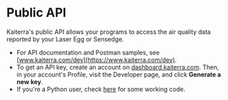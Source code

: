 # Public API
Kaiterra's public API allows your programs to access the air quality data reported by your Laser Egg or Sensedge.

- For API documentation and Postman samples, see [www.kaiterra.com/dev](https://www.kaiterra.com/dev).
- To get an API key, create an account on [dashboard.kaiterra.com](https://dashboard.kaiterra.com).  Then, in your account's Profile, visit the Developer page, and click **Generate a new key**.
- If you're a Python user, check [here](examples/restv1-apikey.py) for some working code.
